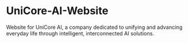 # UniCore-AI-Website
Website for UniCore AI, a company dedicated to unifying and advancing everyday life through intelligent, interconnected AI solutions.
